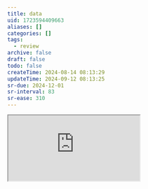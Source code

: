 ```yaml
---
title: data
uid: 1723594409663
aliases: []
categories: []
tags:
  - review
archive: false
draft: false
todo: false
createTime: 2024-08-14 08:13:29
updateTime: 2024-09-12 08:13:25
sr-due: 2024-12-01
sr-interval: 83
sr-ease: 310
---
```


<iframe
  class="iframe_full"
  src="https://dict.youdao.com/result?word=data&lang=en"
>
</iframe>
